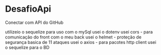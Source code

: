 # DesafioApi
Conectar com API do GitHub

utilizeio o sequelize para uso com o mySql
usei o dotenv
usei cors - para comunicação do front com o meu back
usei o helmet - proteção de segurança basica de 11 ataques
usei o axios - para pacotes http client
usei o sequelize para o BD
